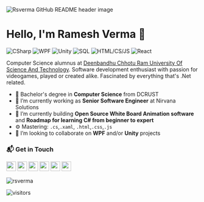 <img src="https://media-exp1.licdn.com/dms/image/C5616AQFUjG30XnjtZg/profile-displaybackgroundimage-shrink_350_1400/0/1633928182418?e=1640217600&v=beta&t=8vYpWqd-j8Z5gUrMG-ePvlsEt223J8aFZidipwyTjvY" alt="Rsverma GitHub README header image">

# Hello, I'm Ramesh Verma 👋

![CSharp](https://img.shields.io/badge/CSharp-Expert-purple)
![WPF](https://img.shields.io/badge/WPF-Intermediate-black)
![Unity](https://img.shields.io/badge/Unity-Beginner-black)
![SQL](https://img.shields.io/badge/SQL-Intermediate-blue)
![HTML/CS/JS](https://img.shields.io/badge/HTML/CS/JS-Beginner-orange)
![React](https://img.shields.io/badge/React-Beginner-0077B5)

Computer Science alumnus at [Deenbandhu Chhotu Ram University Of Science And Technology](http://www.dcrustm.ac.in/). Software development enthusiast with passion for videogames, played or created alike. Fascinated by everything that's .Net related.

- 🔭 Bachelor's degree in **Computer Science** from DCRUST
- 🌱 I’m currently working as **Senior Software Engineer** at Nirvana Solutions
- 🌱 I’m currently building **Open Source White Board Animation software** and **Roadmap for learning C# from beginner to expert**
- ⚙️ Mastering: `.cs`,`.xaml`, `.html`,`.css`,`.js`
- 👯 I’m looking to collaborate on **WPF** and/or **Unity** projects

### 📬 Get in Touch

<p><a href="https://www.youtube.com/channel/UCHXfV0ENFtcM-rBEe3FyvAg"><img src="https://img.shields.io/badge/youtube-%23FF0000.svg?&style=for-the-badge&logo=youtube&logoColor=white" height=25></a>  <a href="https://www.linkedin.com/in/rsverma333"><img src="https://img.shields.io/badge/linkedin-%230077B5.svg?&style=for-the-badge&logo=linkedin&logoColor=white" height=25></a>  <a href="https://codewithrsv.com/"><img src="https://img.shields.io/badge/website-%236c63ff.svg?&style=for-the-badge&logo=internet%20explorer&logoColor=white" height=25></a>  <a href="https://www.facebook.com/CodewithRSV"><img src="https://img.shields.io/badge/facebook-%234267B2.svg?&style=for-the-badge&logo=facebook&logoColor=white" height=25></a>  <a href="https://twitter.com/rsverma3333"><img src="https://img.shields.io/badge/twitter-%231DA1F2.svg?&style=for-the-badge&logo=twitter&logoColor=white" height=25></a>  <a href="mailto:rsverma333@gmail.com"><img src="https://img.shields.io/badge/gmail-%23DB4437.svg?&style=for-the-badge&logo=gmail&logoColor=white" height=25></a> </p>

<img src="https://github-readme-stats.vercel.app/api?username=rsverma&show_icons=true&count_private=true" alt="rsverma" />
<p><img src="https://visitor-badge.glitch.me/badge?page_id=Spiderpig86.rsverma" alt="visitors"></p>

